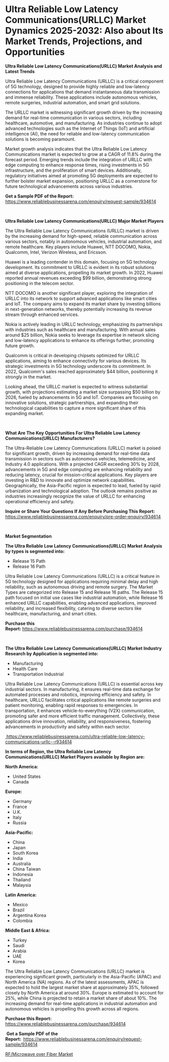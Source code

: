 <p><h1>Ultra Reliable Low Latency Communications(URLLC) Market Dynamics 2025-2032: Also about Its Market Trends, Projections, and Opportunities</h1></p><p><strong>Ultra Reliable Low Latency Communications(URLLC) Market Analysis and Latest Trends</strong></p>
<p><p>Ultra Reliable Low Latency Communications (URLLC) is a critical component of 5G technology, designed to provide highly reliable and low-latency connections for applications that demand instantaneous data transmission and immense reliability. These applications include autonomous vehicles, remote surgeries, industrial automation, and smart grid solutions.</p><p>The URLLC market is witnessing significant growth driven by the increasing demand for real-time communication in various sectors, including healthcare, automotive, and manufacturing. As industries continue to adopt advanced technologies such as the Internet of Things (IoT) and artificial intelligence (AI), the need for reliable and low-latency communication solutions is becoming paramount.</p><p>Market growth analysis indicates that the Ultra Reliable Low Latency Communications market is expected to grow at a CAGR of 11.8% during the forecast period. Emerging trends include the integration of URLLC with edge computing to enhance response times, rising investments in 5G infrastructure, and the proliferation of smart devices. Additionally, regulatory initiatives aimed at promoting 5G deployments are expected to further bolster market expansion, positioning URLLC as a cornerstone for future technological advancements across various industries.</p></p>
<p><strong>Get a Sample PDF of the Report:&nbsp;</strong> <a href="https://www.reliablebusinessarena.com/enquiry/request-sample/934614?utm_campaign=3268&utm_medium=2&utm_source=Github&utm_content=ia&utm_term=08042025&utm_id=ultra-reliable-low-latency-communicationsurllc">https://www.reliablebusinessarena.com/enquiry/request-sample/934614</a></p>
<p>&nbsp;</p>
<p><strong>Ultra Reliable Low Latency Communications(URLLC) Major Market Players</strong></p>
<p><p>The Ultra Reliable Low Latency Communications (URLLC) market is driven by the increasing demand for high-speed, reliable communication across various sectors, notably in autonomous vehicles, industrial automation, and remote healthcare. Key players include Huawei, NTT DOCOMO, Nokia, Qualcomm, Intel, Verizon Wireless, and Ericsson.</p><p>Huawei is a leading contender in this domain, focusing on 5G technology development. Its commitment to URLLC is evident in its robust solutions aimed at diverse applications, propelling its market growth. In 2022, Huawei reported annual revenues exceeding $99 billion, demonstrating strong positioning in the telecom sector.</p><p>NTT DOCOMO is another significant player, exploring the integration of URLLC into its network to support advanced applications like smart cities and IoT. The company aims to expand its market share by investing billions in next-generation networks, thereby potentially increasing its revenue stream through enhanced services.</p><p>Nokia is actively leading in URLLC technology, emphasizing its partnerships with industries such as healthcare and manufacturing. With annual sales around $25 billion, Nokia seeks to leverage its expertise in network slicing and low-latency applications to enhance its offerings further, promoting future growth.</p><p>Qualcomm is critical in developing chipsets optimized for URLLC applications, aiming to enhance connectivity for various devices. Its strategic investments in 5G technology underscore its commitment. In 2022, Qualcomm's sales reached approximately $44 billion, positioning it strongly in the market.</p><p>Looking ahead, the URLLC market is expected to witness substantial growth, with projections estimating a market size surpassing $50 billion by 2026, fueled by advancements in 5G and IoT. Companies are focusing on innovative solutions, strategic partnerships, and expanding their technological capabilities to capture a more significant share of this expanding market.</p></p>
<p>&nbsp;</p>
<p><strong>What Are The Key Opportunities For Ultra Reliable Low Latency Communications(URLLC) Manufacturers?</strong></p>
<p><p>The Ultra-Reliable Low Latency Communications (URLLC) market is poised for significant growth, driven by increasing demand for real-time data transmission in sectors such as autonomous vehicles, telemedicine, and Industry 4.0 applications. With a projected CAGR exceeding 30% by 2028, advancements in 5G and edge computing are enhancing reliability and reducing latency, crucial for mission-critical applications. Key players are investing in R&D to innovate and optimize network capabilities. Geographically, the Asia-Pacific region is expected to lead, fueled by rapid urbanization and technological adoption. The outlook remains positive as industries increasingly recognize the value of URLLC for enhancing operational efficiency and safety.</p></p>
<p><strong>Inquire or Share Your Questions If Any Before Purchasing This Report:</strong> <a href="https://www.reliablebusinessarena.com/enquiry/pre-order-enquiry/934614?utm_campaign=3268&utm_medium=2&utm_source=Github&utm_content=ia&utm_term=08042025&utm_id=ultra-reliable-low-latency-communicationsurllc">https://www.reliablebusinessarena.com/enquiry/pre-order-enquiry/934614</a></p>
<p>&nbsp;</p>
<p><strong>Market Segmentation</strong></p>
<p><strong>The Ultra Reliable Low Latency Communications(URLLC) Market Analysis by types is segmented into:</strong></p>
<p><ul><li>Release 15 Path</li><li>Release 16 Path</li></ul></p>
<p><p>Ultra Reliable Low Latency Communications (URLLC) is a critical feature in 5G technology designed for applications requiring minimal delay and high reliability, such as autonomous driving and remote surgery. The Market Types are categorized into Release 15 and Release 16 paths. The Release 15 path focused on initial use cases like industrial automation, while Release 16 enhanced URLLC capabilities, enabling advanced applications, improved reliability, and increased flexibility, catering to diverse sectors like healthcare, manufacturing, and smart cities.</p></p>
<p><strong>Purchase this Report:&nbsp;</strong><a href="https://www.reliablebusinessarena.com/purchase/934614?utm_campaign=3268&utm_medium=2&utm_source=Github&utm_content=ia&utm_term=08042025&utm_id=ultra-reliable-low-latency-communicationsurllc">https://www.reliablebusinessarena.com/purchase/934614</a></p>
<p>&nbsp;</p>
<p><strong>The Ultra Reliable Low Latency Communications(URLLC) Market Industry Research by Application is segmented into:</strong></p>
<p><ul><li>Manufacturing</li><li>Health Care</li><li>Transportation Industrial</li></ul></p>
<p><p>Ultra Reliable Low Latency Communications (URLLC) is essential across key industrial sectors. In manufacturing, it ensures real-time data exchange for automated processes and robotics, improving efficiency and safety. In healthcare, URLLC facilitates critical applications like remote surgeries and patient monitoring, enabling rapid responses to emergencies. In transportation, it enhances vehicle-to-everything (V2X) communication, promoting safer and more efficient traffic management. Collectively, these applications drive innovation, reliability, and responsiveness, fostering advancements in productivity and safety within each sector.</p></p>
<p><a href="https://www.reliablebusinessarena.com/ultra-reliable-low-latency-communications-urllc--r934614?utm_campaign=3268&utm_medium=2&utm_source=Github&utm_content=ia&utm_term=08042025&utm_id=ultra-reliable-low-latency-communicationsurllc">&nbsp;https://www.reliablebusinessarena.com/ultra-reliable-low-latency-communications-urllc--r934614</a></p>
<p><strong>In terms of Region, the Ultra Reliable Low Latency Communications(URLLC) Market Players available by Region are:</strong></p>
<p>
    <p> <strong> North America: </strong>
        <ul>
            <li>United States</li>
            <li>Canada</li>
        </ul>
        </p> 
    <p> <strong> Europe: </strong>
        <ul>
            <li>Germany</li>
            <li>France</li>
            <li>U.K.</li>
            <li>Italy</li>
            <li>Russia</li>
        </ul>
        </p> 
    <p> <strong> Asia-Pacific: </strong>
        <ul>
            <li>China</li>
            <li>Japan</li>
            <li>South Korea</li>
            <li>India</li>
            <li>Australia</li>
            <li>China Taiwan</li>
            <li>Indonesia</li>
            <li>Thailand</li>
            <li>Malaysia</li>
        </ul>
        </p> 
    <p> <strong> Latin America: </strong>
        <ul>
            <li>Mexico</li>
            <li>Brazil</li>
            <li>Argentina Korea</li>
            <li>Colombia</li>
        </ul>
        </p> 
    <p> <strong> Middle East & Africa: </strong>
        <ul>
            <li>Turkey</li>
            <li>Saudi</li>
            <li>Arabia</li>
            <li>UAE</li>
            <li>Korea</li>
        </ul>
    </p>
    </p>
<p><p>The Ultra Reliable Low Latency Communications (URLLC) market is experiencing significant growth, particularly in the Asia-Pacific (APAC) and North America (NA) regions. As of the latest assessments, APAC is expected to hold the largest market share at approximately 35%, followed closely by North America at around 30%. Europe is estimated to account for 25%, while China is projected to retain a market share of about 10%. The increasing demand for real-time applications in industrial automation and autonomous vehicles is propelling this growth across all regions.</p></p>
<p><strong>Purchase this Report: </strong><a href="https://www.reliablebusinessarena.com/purchase/934614?utm_campaign=3268&utm_medium=2&utm_source=Github&utm_content=ia&utm_term=08042025&utm_id=ultra-reliable-low-latency-communicationsurllc">https://www.reliablebusinessarena.com/purchase/934614</a></p>
<p>&nbsp;<strong>Get a Sample PDF of the Report:&nbsp;&nbsp;</strong><a href="https://www.reliablebusinessarena.com/enquiry/request-sample/934614?utm_campaign=3268&utm_medium=2&utm_source=Github&utm_content=ia&utm_term=08042025&utm_id=ultra-reliable-low-latency-communicationsurllc">https://www.reliablebusinessarena.com/enquiry/request-sample/934614</a></p>
<p><strong></strong></p>
<p><p><a href="https://github.com/ijffseandy/Market-Research-Report-List-1/blob/main/rfmicrowave-over-fiber-market.md?utm_campaign=3268&utm_medium=2&utm_source=Github&utm_content=ia&utm_term=08042025&utm_id=ultra-reliable-low-latency-communicationsurllc">RF/Microwave over Fiber Market</a></p></p>